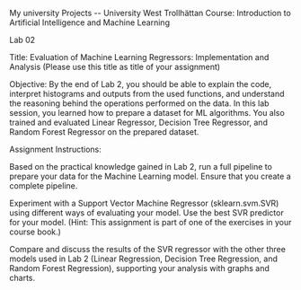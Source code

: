 My university Projects -- University West Trollhättan
Course: Introduction to Artificial Intelligence and Machine Learning

Lab 02

Title: Evaluation of Machine Learning Regressors: Implementation and Analysis
(Please use this title as title of your assignment)

Objective:  By the end of Lab 2, you should be able to explain the code, interpret histograms and outputs from the used functions, and understand the reasoning behind the operations performed on the data.
In this lab session, you learned how to prepare a dataset for ML algorithms. You also trained and evaluated Linear Regressor, Decision Tree Regressor, and Random Forest Regressor on the prepared dataset.

Assignment Instructions:

  Based on the practical knowledge gained in Lab 2, run a full pipeline to prepare your data for the Machine Learning model. Ensure that you create a complete pipeline.
  
  Experiment with a Support Vector Machine Regressor (sklearn.svm.SVR) using different ways of evaluating your model. Use the best SVR predictor for your model. (Hint: This assignment is part of one of the exercises in your course book.)
  
  Compare and discuss the results of the SVR regressor with the other three models used in Lab 2 (Linear Regression, Decision Tree Regression, and Random Forest Regression), supporting your analysis with graphs and charts.
